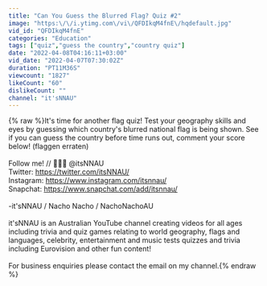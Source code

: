 ```yaml
---
title: "Can You Guess the Blurred Flag? Quiz #2"
image: "https:\/\/i.ytimg.com\/vi\/QFDIkqM4fnE\/hqdefault.jpg"
vid_id: "QFDIkqM4fnE"
categories: "Education"
tags: ["quiz","guess the country","country quiz"]
date: "2022-04-08T04:16:11+03:00"
vid_date: "2022-04-07T07:30:02Z"
duration: "PT11M36S"
viewcount: "1827"
likeCount: "60"
dislikeCount: ""
channel: "it'sNNAU"
---
```

{% raw %}It's time for another flag quiz! Test your geography skills and eyes by guessing which country's blurred national flag is being shown. See if you can guess the country before time runs out, comment your score below! (flaggen erraten)<br /><br />Follow me! // 🐤📸👻 @itsNNAU<br />Twitter: <a rel="nofollow" target="blank" href="https://twitter.com/itsNNAU/">https://twitter.com/itsNNAU/</a><br />Instagram: <a rel="nofollow" target="blank" href="https://www.instagram.com/itsnnau/">https://www.instagram.com/itsnnau/</a><br />Snapchat: <a rel="nofollow" target="blank" href="https://www.snapchat.com/add/itsnnau/">https://www.snapchat.com/add/itsnnau/</a><br /><br /> -it'sNNAU / Nacho Nacho / NachoNachoAU<br /><br />it'sNNAU is an Australian YouTube channel creating videos for all ages including trivia and quiz games relating to world geography, flags and languages, celebrity, entertainment and music tests quizzes and trivia including Eurovision and other fun content!<br /><br />For business enquiries please contact the email on my channel.{% endraw %}
